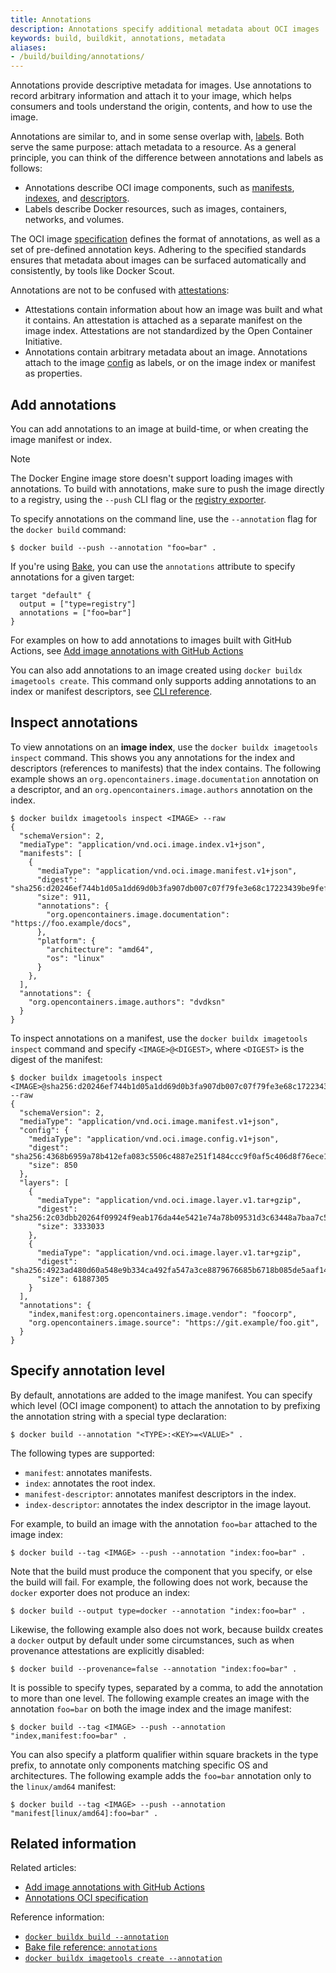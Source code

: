 ```yaml
---
title: Annotations
description: Annotations specify additional metadata about OCI images
keywords: build, buildkit, annotations, metadata
aliases:
- /build/building/annotations/
---
```


Annotations provide descriptive metadata for images. Use annotations to record
arbitrary information and attach it to your image, which helps consumers and
tools understand the origin, contents, and how to use the image.

Annotations are similar to, and in some sense overlap with, [labels]. Both
serve the same purpose: attach metadata to a resource. As a general principle,
you can think of the difference between annotations and labels as follows:

- Annotations describe OCI image components, such as [manifests], [indexes],
  and [descriptors].
- Labels describe Docker resources, such as images, containers, networks, and
  volumes.

The OCI image [specification] defines the format of annotations, as well as a set
of pre-defined annotation keys. Adhering to the specified standards ensures
that metadata about images can be surfaced automatically and consistently, by
tools like Docker Scout.

Annotations are not to be confused with [attestations]:

- Attestations contain information about how an image was built and what it contains.
  An attestation is attached as a separate manifest on the image index.
  Attestations are not standardized by the Open Container Initiative.
- Annotations contain arbitrary metadata about an image.
  Annotations attach to the image [config] as labels,
  or on the image index or manifest as properties.

## Add annotations

You can add annotations to an image at build-time, or when creating the image
manifest or index.

> [!NOTE]
> 
> The Docker Engine image store doesn't support loading images with
> annotations. To build with annotations, make sure to push the image directly
> to a registry, using the `--push` CLI flag or the
> [registry exporter](/manuals/build/exporters/image-registry.md).

To specify annotations on the command line, use the `--annotation` flag for the
`docker build` command:

```console
$ docker build --push --annotation "foo=bar" .
```

If you're using [Bake](/manuals/build/bake/_index.md), you can use the `annotations`
attribute to specify annotations for a given target:

```hcl
target "default" {
  output = ["type=registry"]
  annotations = ["foo=bar"]
}
```

For examples on how to add annotations to images built with GitHub Actions, see
[Add image annotations with GitHub Actions](/manuals/build/ci/github-actions/annotations.md)

You can also add annotations to an image created using `docker buildx
imagetools create`. This command only supports adding annotations to an index
or manifest descriptors, see
[CLI reference](/reference/cli/docker/buildx/imagetools/create.md#annotations).

## Inspect annotations

To view annotations on an **image index**, use the `docker buildx imagetools
inspect` command. This shows you any annotations for the index and descriptors
(references to manifests) that the index contains. The following example shows
an `org.opencontainers.image.documentation` annotation on a descriptor, and an
`org.opencontainers.image.authors` annotation on the index.

```console {hl_lines=["10-12","19-21"]}
$ docker buildx imagetools inspect <IMAGE> --raw
{
  "schemaVersion": 2,
  "mediaType": "application/vnd.oci.image.index.v1+json",
  "manifests": [
    {
      "mediaType": "application/vnd.oci.image.manifest.v1+json",
      "digest": "sha256:d20246ef744b1d05a1dd69d0b3fa907db007c07f79fe3e68c17223439be9fefb",
      "size": 911,
      "annotations": {
        "org.opencontainers.image.documentation": "https://foo.example/docs",
      },
      "platform": {
        "architecture": "amd64",
        "os": "linux"
      }
    },
  ],
  "annotations": {
    "org.opencontainers.image.authors": "dvdksn"
  }
}
```

To inspect annotations on a manifest, use the `docker buildx imagetools
inspect` command and specify `<IMAGE>@<DIGEST>`, where `<DIGEST>` is the digest
of the manifest:

```console {hl_lines="22-25"}
$ docker buildx imagetools inspect <IMAGE>@sha256:d20246ef744b1d05a1dd69d0b3fa907db007c07f79fe3e68c17223439be9fefb --raw
{
  "schemaVersion": 2,
  "mediaType": "application/vnd.oci.image.manifest.v1+json",
  "config": {
    "mediaType": "application/vnd.oci.image.config.v1+json",
    "digest": "sha256:4368b6959a78b412efa083c5506c4887e251f1484ccc9f0af5c406d8f76ece1d",
    "size": 850
  },
  "layers": [
    {
      "mediaType": "application/vnd.oci.image.layer.v1.tar+gzip",
      "digest": "sha256:2c03dbb20264f09924f9eab176da44e5421e74a78b09531d3c63448a7baa7c59",
      "size": 3333033
    },
    {
      "mediaType": "application/vnd.oci.image.layer.v1.tar+gzip",
      "digest": "sha256:4923ad480d60a548e9b334ca492fa547a3ce8879676685b6718b085de5aaf142",
      "size": 61887305
    }
  ],
  "annotations": {
    "index,manifest:org.opencontainers.image.vendor": "foocorp",
    "org.opencontainers.image.source": "https://git.example/foo.git",
  }
}
```

## Specify annotation level

By default, annotations are added to the image manifest. You can specify which
level (OCI image component) to attach the annotation to by prefixing the
annotation string with a special type declaration:

```console
$ docker build --annotation "<TYPE>:<KEY>=<VALUE>" .
```

The following types are supported:

- `manifest`: annotates manifests.
- `index`: annotates the root index.
- `manifest-descriptor`: annotates manifest descriptors in the index.
- `index-descriptor`:  annotates the index descriptor in the image layout.

For example, to build an image with the annotation `foo=bar` attached to the
image index:

```console
$ docker build --tag <IMAGE> --push --annotation "index:foo=bar" .
```

Note that the build must produce the component that you specify, or else the
build will fail. For example, the following does not work, because the `docker`
exporter does not produce an index:

```console
$ docker build --output type=docker --annotation "index:foo=bar" .
```

Likewise, the following example also does not work, because buildx creates a
`docker` output by default under some circumstances, such as when provenance
attestations are explicitly disabled:

```console
$ docker build --provenance=false --annotation "index:foo=bar" .
```

It is possible to specify types, separated by a comma, to add the annotation to
more than one level. The following example creates an image with the annotation
`foo=bar` on both the image index and the image manifest:

```console
$ docker build --tag <IMAGE> --push --annotation "index,manifest:foo=bar" .
```

You can also specify a platform qualifier within square brackets in the type
prefix, to annotate only components matching specific OS and architectures. The
following example adds the `foo=bar` annotation only to the `linux/amd64`
manifest:

```console
$ docker build --tag <IMAGE> --push --annotation "manifest[linux/amd64]:foo=bar" .
```

## Related information

Related articles:

- [Add image annotations with GitHub Actions](/manuals/build/ci/github-actions/annotations.md)
- [Annotations OCI specification][specification]

Reference information:

- [`docker buildx build --annotation`](/reference/cli/docker/buildx/build.md#annotation)
- [Bake file reference: `annotations`](/manuals/build/bake/reference.md#targetannotations)
- [`docker buildx imagetools create --annotation`](/reference/cli/docker/buildx/imagetools/create.md#annotation)

<!-- links -->

[specification]: https://github.com/opencontainers/image-spec/blob/main/annotations.md
[attestations]: /manuals/build/metadata/attestations/_index.md
[config]: https://github.com/opencontainers/image-spec/blob/main/config.md
[descriptors]: https://github.com/opencontainers/image-spec/blob/main/descriptor.md
[indexes]: https://github.com/opencontainers/image-spec/blob/main/image-index.md
[labels]: /manuals/engine/manage-resources/labels.md
[manifests]: https://github.com/opencontainers/image-spec/blob/main/manifest.md
